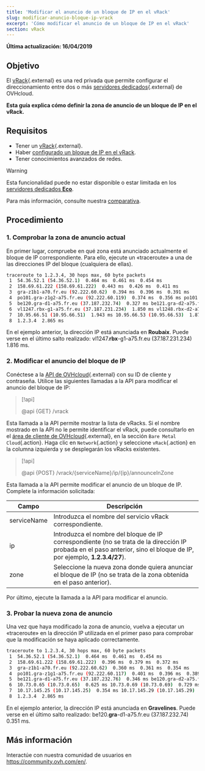 ```yaml
---
title: 'Modificar el anuncio de un bloque de IP en el vRack'
slug: modificar-anuncio-bloque-ip-vrack
excerpt: 'Cómo modificar el anuncio de un bloque de IP en el vRack'
section: vRack
---
```


**Última actualización: 16/04/2019**

## Objetivo

El [vRack](https://www.ovh.com/world/es/soluciones/vrack/){.external} es una red privada que permite configurar el direccionamiento entre dos o más [servidores dedicados](https://www.ovhcloud.com/es/bare-metal/){.external} de OVHcloud.

**Esta guía explica cómo definir la zona de anuncio de un bloque de IP en el vRack.**

## Requisitos

- Tener un [vRack](https://www.ovh.com/world/es/soluciones/vrack/){.external}.
- Haber [configurado un bloque de IP en el vRack](../configurar-un-bloque-ip-en-el-vrack/).
- Tener conocimientos avanzados de redes.

> [!warning]
> Esta funcionalidad puede no estar disponible o estar limitada en los [servidores dedicados **Eco**](https://eco.ovhcloud.com/es/about/).
>
> Para más información, consulte nuestra [comparativa](https://eco.ovhcloud.com/es/compare/).

## Procedimiento

### 1. Comprobar la zona de anuncio actual

En primer lugar, compruebe en qué zona está anunciado actualmente el bloque de IP correspondiente. Para ello, ejecute un «traceroute» a una de las direcciones IP del bloque (cualquiera de ellas).

```sh
traceroute to 1.2.3.4, 30 hops max, 60 byte packets
 1  54.36.52.1 (54.36.52.1)  0.464 ms  0.461 ms  0.454 ms
 2  158.69.61.222 (158.69.61.222)  0.443 ms  0.426 ms  0.411 ms
 3  gra-z1b1-a70.fr.eu (92.222.60.62)  0.394 ms  0.396 ms  0.391 ms
 4  po101.gra-z1g2-a75.fr.eu (92.222.60.119)  0.374 ms  0.356 ms po101.gra-z1g1-a75.fr.eu (92.222.60.117)  0.333 ms
 5  be120.gra-d1-a75.fr.eu (37.187.232.74)  0.327 ms be121.gra-d2-a75.fr.eu (37.187.232.80)  0.335 ms be120.gra-d2-a75.fr.eu (37.187.232.78)  0.328 ms
 6  vl1247.rbx-g1-a75.fr.eu (37.187.231.234)  1.850 ms vl1248.rbx-d2-a75.fr.eu (37.187.231.252)  1.874 ms vl1247.rbx-g1-a75.fr.eu (37.187.231.234)  1.816 ms
 7  10.95.66.51 (10.95.66.51)  1.943 ms 10.95.66.53 (10.95.66.53)  1.872 ms 10.95.66.59 (10.95.66.59)  1.860 ms
 8  1.2.3.4  2.865 ms
```

En el ejemplo anterior, la dirección IP está anunciada en **Roubaix**. Puede verse en el último salto realizado: vl1247.**rbx**-g1-a75.fr.eu (37.187.231.234) 1.816 ms.

### 2. Modificar el anuncio del bloque de IP

Conéctese a la [API de OVHcloud](https://ca.api.ovh.com/){.external} con su ID de cliente y contraseña. Utilice las siguientes llamadas a la API para modificar el anuncio del bloque de IP:

> [!api]
>
> @api {GET} /vrack
> 

Esta llamada a la API permite mostrar la lista de vRacks. Si el nombre mostrado en la API no le permite identificar el vRack, puede consultarlo en el [área de cliente de OVHcloud](https://ca.ovh.com/auth/?action=gotomanager&from=https://www.ovh.com/world/&ovhSubsidiary=ws){.external}, en la sección `Bare Metal Cloud`{.action}. Haga clic en `Network`{.action} y seleccione `vRack`{.action} en la columna izquierda y se desplegarán los vRacks existentes.

> [!api]
>
> @api {POST} /vrack/{serviceName}/ip/{ip}/announceInZone
> 

Esta llamada a la API permite modificar el anuncio de un bloque de IP. Complete la información solicitada:

|Campo|Descripción|
|---|---|
|serviceName|Introduzca el nombre del servicio vRack correspondiente.|
|ip|Introduzca el nombre del bloque de IP correspondiente (no se trata de la dirección IP probada en el paso anterior, sino el bloque de IP, por ejemplo, **1.2.3.4/27**).|
|zone|Seleccione la nueva zona donde quiera anunciar el bloque de IP (no se trata de la zona obtenida en el paso anterior).|

Por último, ejecute la llamada a la API para modificar el anuncio.

### 3. Probar la nueva zona de anuncio

Una vez que haya modificado la zona de anuncio, vuelva a ejecutar un «traceroute» en la dirección IP utilizada en el primer paso para comprobar que la modificación se haya aplicado correctamente.

```sh
traceroute to 1.2.3.4, 30 hops max, 60 byte packets
 1  54.36.52.1 (54.36.52.1)  0.464 ms  0.461 ms  0.454 ms
 2  158.69.61.222 (158.69.61.222)  0.396 ms  0.379 ms  0.372 ms
 3  gra-z1b1-a70.fr.eu (92.222.60.62)  0.360 ms  0.361 ms  0.354 ms
 4  po101.gra-z1g1-a75.fr.eu (92.222.60.117)  0.401 ms  0.396 ms  0.389 ms
 5  be121.gra-d1-a75.fr.eu (37.187.232.76)  0.346 ms be120.gra-d2-a75.fr.eu (37.187.232.78)  0.318 ms be120.gra-d1-a75.fr.eu (37.187.232.74)  0.351 ms
 6  10.73.0.65 (10.73.0.65)  0.625 ms 10.73.0.69 (10.73.0.69)  0.729 ms 10.73.0.65 (10.73.0.65)  0.526 ms
 7  10.17.145.25 (10.17.145.25)  0.354 ms 10.17.145.29 (10.17.145.29)  0.426 ms 10.17.145.25 (10.17.145.25)  0.415 ms
 8  1.2.3.4  2.865 ms
```

En el ejemplo anterior, la dirección IP está anunciada en **Gravelines**. Puede verse en el último salto realizado: be120.**gra**-d1-a75.fr.eu (37.187.232.74) 0.351 ms.

## Más información

Interactúe con nuestra comunidad de usuarios en <https://community.ovh.com/en/>.
